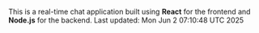 This is a real-time chat application built using **React** for the frontend and **Node.js** for the backend.
Last updated: Mon Jun  2 07:10:48 UTC 2025
